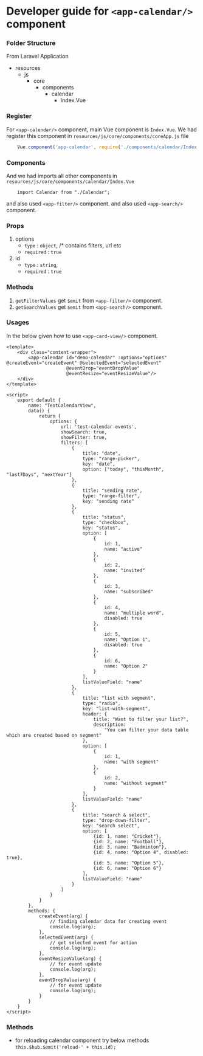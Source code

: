 # Developer guide for `<app-calendar/>` component

### Folder Structure

From Laravel Application

- resources
    - js
        - core
            - components
                - calendar
                    - Index.Vue


### Register
For `<app-calendar/>` component, main Vue component is `Index.Vue`. We had register this component in ```resources/js/core/components/coreApp.js``` file

```js
    Vue.component('app-calendar', require('./components/calendar/Index').default);
```

### Components
And we had imports all other components in `resources/js/core/components/calendar/Index.Vue`

```Vue
    import Calendar from "./Calendar";
```
and also used `<app-filter/>` component.
and also used `<app-search/>` component.

### Props
1. options
    - `type` : `object`,  /* contains filters, url etc
    - `required` : `true`
2. id
    - `type` : `string`,
    - `required` : `true`  
### Methods
1. `getFilterValues` get `$emit` from `<app-filter/>` component.
2.  `getSearchValues` get `$emit` from `<app-search/>` component.

### Usages
In the below given how to use `<app-card-view/>` component.

```
<template>
    <div class="content-wrapper">
        <app-calendar id="demo-calendar" :options="options" @createEvent="createEvent" @selectedEvent="selectedEvent"
                      @eventDrop="eventDropValue"
                      @eventResize="eventResizeValue"/>
    </div>
</template>

<script>
    export default {
        name: "TestCalendarView",
        data() {
            return {
                options: {
                    url: 'test-calendar-events',
                    showSearch: true,
                    showFilter: true,
                    filters: [
                        {
                            title: "date",
                            type: "range-picker",
                            key: "date",
                            option: ["today", "thisMonth", "last7Days", "nextYear"]
                        },
                        {
                            title: "sending rate",
                            type: "range-filter",
                            key: "sending rate"
                        },
                        {
                            title: "status",
                            type: "checkbox",
                            key: "status",
                            option: [
                                {
                                    id: 1,
                                    name: "active"
                                },
                                {
                                    id: 2,
                                    name: "invited"
                                },
                                {
                                    id: 3,
                                    name: "subscribed"
                                },
                                {
                                    id: 4,
                                    name: "multiple word",
                                    disabled: true
                                },
                                {
                                    id: 5,
                                    name: "Option 1",
                                    disabled: true
                                },
                                {
                                    id: 6,
                                    name: "Option 2"
                                }
                            ],
                            listValueField: "name"
                        },
                        {
                            title: "list with segment",
                            type: "radio",
                            key: "list-with-segment",
                            header: {
                                title: "Want to filter your list?",
                                description:
                                    "You can filter your data table which are created based on segment"
                            },
                            option: [
                                {
                                    id: 1,
                                    name: "with segment"
                                },
                                {
                                    id: 2,
                                    name: "without segment"
                                }
                            ],
                            listValueField: "name"
                        },
                        {
                            title: "search & select",
                            type: "drop-down-filter",
                            key: "search select",
                            option: [
                                {id: 1, name: "Cricket"},
                                {id: 2, name: "Football"},
                                {id: 3, name: "Badminton"},
                                {id: 4, name: "Option 4", disabled: true},
                                {id: 5, name: "Option 5"},
                                {id: 6, name: "Option 6"}
                            ],
                            listValueField: "name"
                        }
                    ]
                }
            }
        },
        methods: {
            createEvent(arg) {
                // finding calendar data for creating event
                console.log(arg);
            },
            selectedEvent(arg) {
                // get selected event for action
                console.log(arg);
            },
            eventResizeValue(arg) {
                // for event update
                console.log(arg);
            },
            eventDropValue(arg) {
                // for event update
                console.log(arg);
            }
        }
    }
</script>

```

### Methods
   - for reloading calendar component try below methods
    `this.$hub.$emit('reload-' + this.id);`
